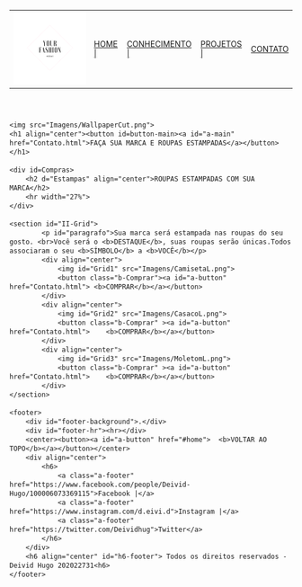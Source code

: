 <!DOCTYPE html>
<html>
<head>	
	<title>
	Página Inicial - Your Fashion
	</title>
</head>
	<link rel="stylesheet" type="text/css" href="Style.css">
<body>
	<header id="home">
		<nav>
		 <div align="right">
		 	<table>
		 		<tr>
		 			<td><a class="a-header" href="Home.html"><img id="Logo" src="Imagens/YourFashion.png"></a></td>
		 			<td><a class="a-header"  href="Home.html">HOME |</a></td>
		 			<td><a class="a-header"  href="Conhecimento.html">CONHECIMENTO |</a></td>
		 			<td><a class="a-header"  href="Projetos.html">PROJETOS |</a></td>
		 			<td><a class="a-header"  href="Contato.html">CONTATO</a></td>
		 		</tr>
		 	</table>
	 	 </div>
		 </nav>
	</header>

	<img src="Imagens/WallpaperCut.png">
	<h1 align="center"><button id=button-main><a id="a-main" href="Contato.html">FAÇA SUA MARCA E ROUPAS ESTAMPADAS</a></button></h1>

	<div id=Compras>
		<h2 d="Estampas" align="center">ROUPAS ESTAMPADAS COM SUA MARCA</h2>
		<hr width="27%">
	</div>

	<section id="II-Grid">
			<p id="paragrafo">Sua marca será estampada nas roupas do seu gosto. <br>Você será o <b>DESTAQUE</b>, suas roupas serão únicas.Todos associaram o seu <b>SÍMBOLO</b> a <b>VOCÊ</b></p>
			<div align="center">
				<img id="Grid1" src="Imagens/CamisetaL.png">
				<button class="b-Comprar"><a id="a-button" href="Contato.html">	<b>COMPRAR</b></a></button>
			</div>
			<div align="center">
				<img id="Grid2" src="Imagens/CasacoL.png">
				<button class="b-Comprar" ><a id="a-button" href="Contato.html">	<b>COMPRAR</b></a></button>
			</div>
			<div align="center">
				<img id="Grid3" src="Imagens/MoletomL.png">
				<button class="b-Comprar" ><a id="a-button" href="Contato.html">	<b>COMPRAR</b></a></button>
			</div>
	</section>

	<footer>
		<div id="footer-background">.</div>
		<div id="footer-hr"><hr></div>
		<center><button><a id="a-button" href="#home">	<b>VOLTAR AO TOPO</b></a></button></center>
		<div align="center">
			<h6>
				<a class="a-footer" href="https://www.facebook.com/people/Deivid-Hugo/100006073369115">Facebook |</a>
				<a class="a-footer" href="https://www.instagram.com/d.eivi.d">Instagram |</a> 
				<a class="a-footer" href="https://twitter.com/Deividhug">Twitter</a>
			</h6>
		</div>
		<h6 align="center" id="h6-footer"> Todos os direitos reservados - Deivid Hugo 202022731<h6>
	</footer>

</body>
</html>
